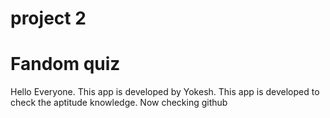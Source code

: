 # project 2
# Fandom quiz
Hello Everyone. This app is developed by Yokesh. This app is developed to check the aptitude knowledge. Now checking github
